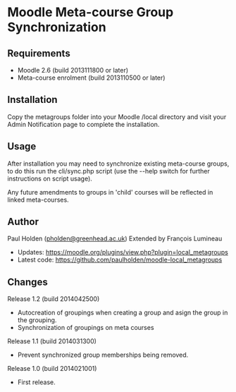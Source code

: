 Moodle Meta-course Group Synchronization
=========================================

Requirements
------------
- Moodle 2.6 (build 2013111800 or later)
- Meta-course enrolment (build 2013110500 or later)

Installation
------------
Copy the metagroups folder into your Moodle /local directory and visit your Admin Notification page to complete the installation.

Usage
-----
After installation you may need to synchronize existing meta-course groups, to do this run the cli/sync.php script (use the --help
switch for further instructions on script usage).

Any future amendments to groups in 'child' courses will be reflected in linked meta-courses.

Author
------
Paul Holden (pholden@greenhead.ac.uk) Extended by François Lumineau

- Updates: https://moodle.org/plugins/view.php?plugin=local_metagroups
- Latest code: https://github.com/paulholden/moodle-local_metagroups

Changes
-------
Release 1.2 (build 2014042500)
- Autocreation of groupings when creating a group and asign the group in the grouping.
- Synchronization of groupings on meta courses

Release 1.1 (build 2014031300)
- Prevent synchronized group memberships being removed.

Release 1.0 (build 2014021001)
- First release.
